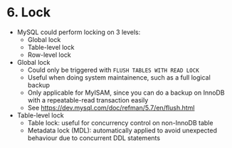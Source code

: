 # 6. Lock

- MySQL could perform locking on 3 levels:
    - Global lock
    - Table-level lock
    - Row-level lock
- Global lock
    - Could only be triggered with `FLUSH TABLES WITH READ LOCK`
    - Useful when doing system maintainence, such as a full logical backup
    - Only applicable for MyISAM, since you can do a backup on InnoDB with a repeatable-read transaction easily
    - See https://dev.mysql.com/doc/refman/5.7/en/flush.html
- Table-level lock
    - Table lock: useful for concurrency control on non-InnoDB table
    - Metadata lock (MDL): automatically applied to avoid unexpected behaviour due to concurrent DDL statements

